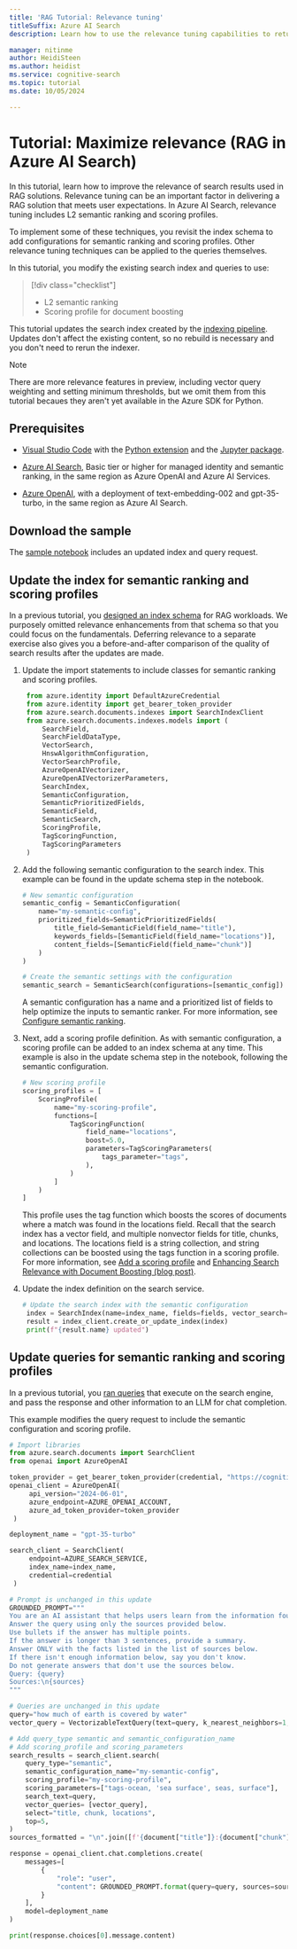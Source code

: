 ```yaml
---
title: 'RAG Tutorial: Relevance tuning'
titleSuffix: Azure AI Search
description: Learn how to use the relevance tuning capabilities to return high quality results for generative search.

manager: nitinme
author: HeidiSteen
ms.author: heidist
ms.service: cognitive-search
ms.topic: tutorial
ms.date: 10/05/2024

---
```


# Tutorial: Maximize relevance (RAG in Azure AI Search)

In this tutorial, learn how to improve the relevance of search results used in RAG solutions. Relevance tuning can be an important factor in delivering a RAG solution that meets user expectations. In Azure AI Search, relevance tuning includes L2 semantic ranking and scoring profiles. 

To implement some of these techniques, you revisit the index schema to add configurations for semantic ranking and scoring profiles. Other relevance tuning techniques can be applied to the queries themselves.

In this tutorial, you modify the existing search index and queries to use:

> [!div class="checklist"]
> - L2 semantic ranking
> - Scoring profile for document boosting

This tutorial  updates the search index created by the [indexing pipeline](tutorial-rag-build-solution-pipeline.md). Updates don't affect the existing content, so no rebuild is necessary and you don't need to rerun the indexer.

> [!NOTE]
> There are more relevance features in preview, including vector query weighting and setting minimum thresholds, but we omit them from this tutorial becaues they aren't yet available in the Azure SDK for Python.

## Prerequisites

- [Visual Studio Code](https://code.visualstudio.com/download) with the [Python extension](https://marketplace.visualstudio.com/items?itemName=ms-python.python) and the [Jupyter package](https://pypi.org/project/jupyter/).

- [Azure AI Search](search-create-service-portal.md), Basic tier or higher for managed identity and semantic ranking, in the same region as Azure OpenAI and Azure AI Services.

- [Azure OpenAI](/azure/ai-services/openai/how-to/create-resource), with a deployment of text-embedding-002 and gpt-35-turbo, in the same region as Azure AI Search.

## Download the sample

The [sample notebook](https://github.com/Azure-Samples/azure-search-python-samples/blob/main/Tutorial-RAG/Tutorial-rag.ipynb) includes an updated index and query request.

## Update the index for semantic ranking and scoring profiles

In a previous tutorial, you [designed an index schema](tutorial-rag-build-solution-index-schema.md) for RAG workloads. We purposely omitted relevance enhancements from that schema so that you could focus on the fundamentals. Deferring relevance to a separate exercise also gives you a before-and-after comparison of the quality of search results after the updates are made.

1. Update the import statements to include classes for semantic ranking and scoring profiles.

   ```python
    from azure.identity import DefaultAzureCredential
    from azure.identity import get_bearer_token_provider
    from azure.search.documents.indexes import SearchIndexClient
    from azure.search.documents.indexes.models import (
        SearchField,
        SearchFieldDataType,
        VectorSearch,
        HnswAlgorithmConfiguration,
        VectorSearchProfile,
        AzureOpenAIVectorizer,
        AzureOpenAIVectorizerParameters,
        SearchIndex,
        SemanticConfiguration,
        SemanticPrioritizedFields,
        SemanticField,
        SemanticSearch,
        ScoringProfile,
        TagScoringFunction,
        TagScoringParameters
    )
    ```

1. Add the following semantic configuration to the search index. This example can be found in the update schema step in the notebook.

    ```python
    # New semantic configuration
    semantic_config = SemanticConfiguration(
        name="my-semantic-config",
        prioritized_fields=SemanticPrioritizedFields(
            title_field=SemanticField(field_name="title"),
            keywords_fields=[SemanticField(field_name="locations")],
            content_fields=[SemanticField(field_name="chunk")]
        )
    )
    
    # Create the semantic settings with the configuration
    semantic_search = SemanticSearch(configurations=[semantic_config])
    ```

   A semantic configuration has a name and a prioritized list of fields to help optimize the inputs to semantic ranker. For more information, see [Configure semantic ranking](/azure/search/semantic-how-to-configure).

1. Next, add a scoring profile definition. As with semantic configuration, a scoring profile can be added to an index schema at any time. This example is also in the update schema step in the notebook, following the semantic configuration.

    ```python
    # New scoring profile
    scoring_profiles = [  
        ScoringProfile(  
            name="my-scoring-profile",
            functions=[
                TagScoringFunction(  
                    field_name="locations",  
                    boost=5.0,  
                    parameters=TagScoringParameters(  
                        tags_parameter="tags",  
                    ),  
                ) 
            ]
        )
    ]
    ```

   This profile uses the tag function which boosts the scores of documents where a match was found in the locations field. Recall that the search index has a vector field, and multiple nonvector fields for title, chunks, and locations. The locations field is a string collection, and string collections can be boosted using the tags function in a scoring profile. For more information, see [Add a scoring profile](index-add-scoring-profiles.md) and [Enhancing Search Relevance with Document Boosting (blog post)](https://farzzy.hashnode.dev/enhance-azure-ai-search-document-boosting).

1. Update the index definition on the search service.

   ```python
   # Update the search index with the semantic configuration
    index = SearchIndex(name=index_name, fields=fields, vector_search=vector_search, semantic_search=semantic_search, scoring_profiles=scoring_profiles)  
    result = index_client.create_or_update_index(index)  
    print(f"{result.name} updated")  
    ```

## Update queries for semantic ranking and scoring profiles

In a previous tutorial, you [ran queries](tutorial-rag-build-solution-query.md) that execute on the search engine, and pass the response and other information to an LLM for chat completion.

This example modifies the query request to include the semantic configuration and scoring profile.

```python
# Import libraries
from azure.search.documents import SearchClient
from openai import AzureOpenAI

token_provider = get_bearer_token_provider(credential, "https://cognitiveservices.azure.com/.default")
openai_client = AzureOpenAI(
     api_version="2024-06-01",
     azure_endpoint=AZURE_OPENAI_ACCOUNT,
     azure_ad_token_provider=token_provider
 )

deployment_name = "gpt-35-turbo"

search_client = SearchClient(
     endpoint=AZURE_SEARCH_SERVICE,
     index_name=index_name,
     credential=credential
 )

# Prompt is unchanged in this update
GROUNDED_PROMPT="""
You are an AI assistant that helps users learn from the information found in the source material.
Answer the query using only the sources provided below.
Use bullets if the answer has multiple points.
If the answer is longer than 3 sentences, provide a summary.
Answer ONLY with the facts listed in the list of sources below.
If there isn't enough information below, say you don't know.
Do not generate answers that don't use the sources below.
Query: {query}
Sources:\n{sources}
"""

# Queries are unchanged in this update
query="how much of earth is covered by water"
vector_query = VectorizableTextQuery(text=query, k_nearest_neighbors=1, fields="text_vector", exhaustive=True)

# Add query_type semantic and semantic_configuration_name
# Add scoring_profile and scoring_parameters
search_results = search_client.search(
    query_type="semantic",
    semantic_configuration_name="my-semantic-config",
    scoring_profile="my-scoring-profile",
    scoring_parameters=["tags-ocean, 'sea surface', seas, surface"],
    search_text=query,
    vector_queries= [vector_query],
    select="title, chunk, locations",
    top=5,
)
sources_formatted = "\n".join([f'{document["title"]}:{document["chunk"]}:{document["locations"]}' for document in search_results])

response = openai_client.chat.completions.create(
    messages=[
        {
            "role": "user",
            "content": GROUNDED_PROMPT.format(query=query, sources=sources_formatted)
        }
    ],
    model=deployment_name
)

print(response.choices[0].message.content)
```

<!-- ## Update queries for minimum thresholds ** NOT AVAILABLE IN PYTHON SDK

Keyword search only returns results if there's match found in the index, up to a maximum of 50 results by default. In contrast, vector search returns `k`-results every time, even if the matching vectors aren't a close match.

In the vector query portion of the request, add a threshold object and set a minimum value for including vector matches in the results.

Vector scores range from 0.333 to 1.00. For more information, see [Set thresholds to exclude low-scoring results](vector-search-how-to-query.md#set-thresholds-to-exclude-low-scoring-results-preview) and [Scores in a vector search results](vector-search-ranking.md#scores-in-a-vector-search-results).

```python
# Update the vector_query to include a minimum threshold.
query="how much of earth is covered by water"
vector_query = VectorizableTextQuery(text=query, k_nearest_neighbors=1, fields="text_vector", threshold.kind="vectorSImiliarty", threshold.value=0.8, exhaustive=True) -->

<!-- ## Update queries for vector weighting

<!-- Using preview features, you can unpack a hybrid search score to review the individual component scores. Based on that information, you can set minimum thresholds to exclude any match that falls below it.

Semantic ranking and scoring profiles operate on nonvector content, but you can tune the vector portion of a hybrid query to amplify or diminish its importance based on how much value it adds to the results. For example, if you run keyword search and vector search independently and find that one of them is outperforming the other, you can adjust the weight on the vector side to higher or lower. This approach gives you more control over query processing.
 -->

<!-- Key points:

- How to measure relevance (?) to determine if changes are improving results
- Try different algorithms (HNSW vs eKnn)
- Change query structure (hybrid with vector/non over same content (double-down), hybrid over multiple fields)
- semantic ranking
- scoring profiles
- thresholds for minimum score
- set weights
- filters
- analyzers and normalizers
- advanced query formats (regular expressions, fuzzy search) -->

<!-- ## Next step

> [!div class="nextstepaction"]
> [Reduce vector storage and costs](tutorial-rag-build-solution-minimize-storage.md)
 -->